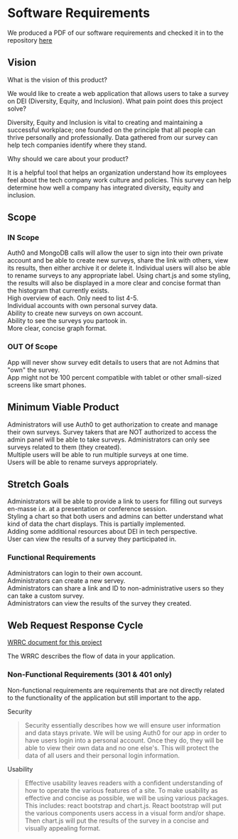 # Software Requirements

We produced a PDF of our software requirements and checked it in to the repository [here](./public/assets/Requirements.pdf)  

## Vision

What is the vision of this product?

We would like to create a web application that allows users to take a survey on DEI (Diversity, Equity, and Inclusion).
What pain point does this project solve?

Diversity, Equity and Inclusion is vital to creating and maintaining a successful workplace; one founded on the principle that all people can thrive personally and professionally. Data gathered from our survey can help tech companies identify where they stand.

Why should we care about your product?

It is a helpful tool that helps an organization understand how its employees feel about the tech company work culture and policies. This survey can help determine how well a company has integrated diversity, equity and inclusion.

## Scope

### IN Scope

Auth0 and MongoDB calls will allow the user to sign into their own private account and be able to create new surveys, share the link with others, view its results, then either archive it or delete it. Individual users will also be able to rename surveys to any appropriate label. Using chart.js and some styling, the results will also be displayed in a more clear and concise format than the histogram that currently exists.  
High overview of each. Only need to list 4-5.  
Individual accounts with own personal survey data.  
Ability to create new surveys on own account.  
Ability to see the surveys you partook in.  
More clear, concise graph format.  

### OUT Of Scope

App will never show survey edit details to users that are not Admins that "own" the survey.  
App might not be 100 percent compatible with tablet or other small-sized screens like smart phones.  

## Minimum Viable Product

Administrators will use Auth0 to get authorization to create and manage their own surveys.
Survey takers that are NOT authorized to access the admin panel will be able to take surveys.
Administrators can only see surveys related to them (they created).  
Multiple users will be able to run multiple surveys at one time.  
Users will be able to rename surveys appropriately.  

## Stretch Goals

Administrators will be able to provide a link to users for filling out surveys en-masse i.e. at a presentation or conference session.  
Styling a chart so that both users and admins can better understand what kind of data the chart displays. This is partially implemented.  
Adding some additional resources about DEI in tech perspective.  
User can view the results of a survey they participated in.  

### Functional Requirements

Administrators can login to their own account.  
Administrators can create a new servey.  
Administrators can share a link and ID to non-administrative users so they can take a custom survey.  
Administrators can view the results of the survey they created.  

## Web Request Response Cycle

[WRRC document for this project](./public/assets/wrrc.JPG)  

The WRRC describes the flow of data in your application.

### Non-Functional Requirements (301 & 401 only)

Non-functional requirements are requirements that are not directly related to the functionality of the application but still important to the app.

Security

> Security essentially describes how we will ensure user information and data stays private. We will be using Auth0 for our app in order to have users login into a personal account. Once they do, they will be able to view their own data and no one else's. This will protect the data of all users and their personal login information.  

Usability

> Effective usability leaves readers with a confident understanding of how to operate the various features of a site. To make usability as effective and concise as possible, we will be using various packages. This includes: react bootstrap and chart.js. React bootstrap will put the various components users access in a visual form and/or shape. Then chart.js will put the results of the survey in a concise and visually appealing format.
